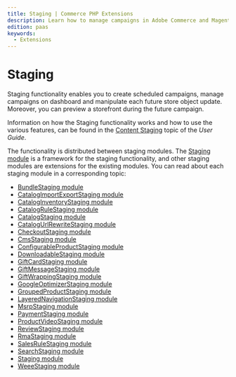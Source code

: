 ```yaml
---
title: Staging | Commerce PHP Extensions
description: Learn how to manage campaigns in Adobe Commerce and Magento Open Source using the staging module.
edition: paas
keywords:
  - Extensions
---
```


# Staging

Staging functionality enables you to create scheduled campaigns, manage campaigns on dashboard and manipulate each future store object update. Moreover, you can preview a storefront during the future campaign.

<InlineAlert variant="success" slots="text"/>

Information on how the Staging functionality works and how to use the various features, can be found in the [Content Staging](https://experienceleague.adobe.com/en/docs/commerce-admin/content-design/staging/content-staging) topic of the _User Guide_.

The functionality is distributed between staging modules. The [Staging module](/module-reference/module-staging/) is a framework for the staging functionality, and other staging modules are extensions for the existing modules. You can read about each staging module in a corresponding topic:

-  [BundleStaging module](/module-reference/module-bundle-staging/)
-  [CatalogImportExportStaging module](/module-reference/module-catalog-import-export-staging/)
-  [CatalogInventoryStaging module](/module-reference/module-catalog-inventory-staging/)
-  [CatalogRuleStaging module](/module-reference/module-catalog-rule-staging/)
-  [CatalogStaging module](/module-reference/module-catalog-staging/)
-  [CatalogUrlRewriteStaging module](/module-reference/module-catalog-url-rewrite-staging/)
-  [CheckoutStaging module](/module-reference/module-checkout-staging/)
-  [CmsStaging module](/module-reference/module-cms-staging/)
-  [ConfigurableProductStaging module](/module-reference/module-configurable-product-staging/)
-  [DownloadableStaging module](/module-reference/module-downloadable-staging/)
-  [GiftCardStaging module](/module-reference/module-gift-card-staging/)
-  [GiftMessageStaging module](/module-reference/module-gift-message-staging/)
-  [GiftWrappingStaging module](/module-reference/module-gift-wrapping-staging/)
-  [GoogleOptimizerStaging module](/module-reference/module-google-optimizer-staging/)
-  [GroupedProductStaging module](/module-reference/module-grouped-product-staging/)
-  [LayeredNavigationStaging module](/module-reference/module-layered-navigation-staging/)
-  [MsrpStaging module](/module-reference/module-msrp-staging/)
-  [PaymentStaging module](/module-reference/module-payment-staging/)
-  [ProductVideoStaging module](/module-reference/module-product-video-staging/)
-  [ReviewStaging module](/module-reference/module-review-staging/)
-  [RmaStaging module](/module-reference/module-rma-staging/)
-  [SalesRuleStaging module](/module-reference/module-sales-rule-staging/)
-  [SearchStaging module](/module-reference/module-search-staging/)
-  [Staging module](/module-reference/module-staging/)
-  [WeeeStaging module](/module-reference/module-weee-staging/)
